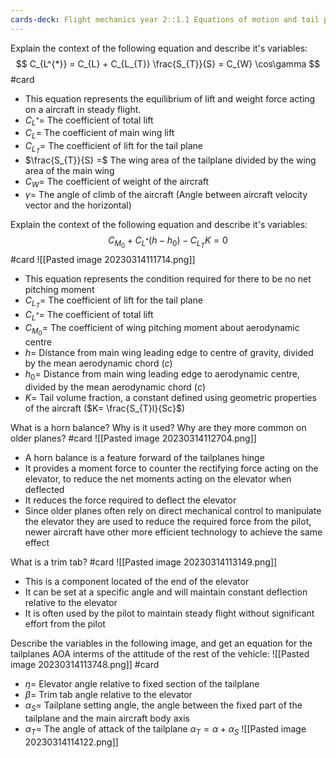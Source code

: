 ```yaml
---
cards-deck: Flight mechanics year 2::1.1 Equations of motion and tail plane equation
---
```


 
Explain the context of the following equation and describe it's variables:
$$ C_{L^{*}} = C_{L} + C_{L_{T}} \frac{S_{T}}{S} = C_{W} \cos\gamma  $$
#card  
- This equation represents the equilibrium of lift and weight force acting on a aircraft in steady flight.
- $C_{L^{*}}=$ The coefficient of total lift
- $C_{L}=$ The coefficient of main wing lift
- $C_{L_{T}}=$ The coefficient of lift for the tail plane
- $\frac{S_{T}}{S} =$ The wing area of the tailplane divided by the wing area of the main wing
- $C_{W}=$ The coefficient of weight of the aircraft
- $\gamma=$ The angle of climb of the aircraft (Angle between aircraft velocity vector and the horizontal)




Explain the context of the following equation and describe it's variables:
$$ C_{M_{0}} + C_{L^{*}} (h-h_{0}) - C_{L_{T}} K = 0 $$
#card 
![[Pasted image 20230314111714.png]]
- This equation represents the condition required for there to be no net pitching moment
- $C_{L_{T}}=$ The coefficient of lift for the tail plane
- $C_{L^{*}}=$ The coefficient of total lift
- $C_{M_{0}}=$ The coefficient of wing pitching moment about aerodynamic centre
- $h=$ Distance from main wing leading edge to centre of gravity, divided by the mean aerodynamic chord ($c$)
- $h_{0}=$ Distance from main wing leading edge to aerodynamic centre, divided by the mean aerodynamic chord ($c$)
- $K=$ Tail volume fraction, a constant defined using geometric properties of the aircraft ($K= \frac{S_{T}l}{Sc}$)

 


What is a horn balance? Why is it used? Why are they more common on older planes?
#card 
![[Pasted image 20230314112704.png]]
- A horn balance is a feature forward of the tailplanes hinge
- It provides a moment force to counter the rectifying force acting on the elevator, to reduce the net moments acting on the elevator when deflected
- It reduces the force required to deflect the elevator
- Since older planes often rely on direct mechanical control to manipulate the elevator they are used to reduce the required force from the pilot, newer aircraft  have other more efficient technology to achieve the same effect


What is a trim tab? 
#card 
![[Pasted image 20230314113149.png]]
- This is a component located of the end of the elevator
- It can be set at a specific angle and will maintain constant deflection relative to the elevator
- It is often used by the pilot to maintain steady flight without significant effort from the pilot




Describe the variables in the following image, and get an equation for the tailplanes AOA interms of the attitude of the rest of the vehicle:
![[Pasted image 20230314113748.png]]
#card 
- $\eta=$ Elevator angle relative to fixed section of the tailplane
- $\beta=$ Trim tab angle relative to the elevator
- $\alpha_{S}=$ Tailplane setting angle, the angle between the fixed part of the tailplane and the main aircraft body axis
- $\alpha_{T}=$ The angle of attack of the tailplane $\alpha_{T} =\alpha + \alpha_{S}$
![[Pasted image 20230314114122.png]]



